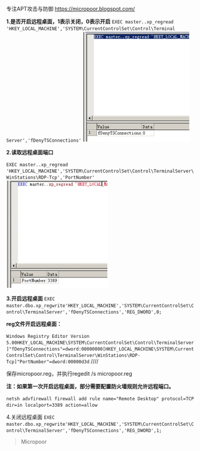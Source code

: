专注APT攻击与防御
https://micropoor.blogspot.com/

**1.是否开启远程桌面，1表示关闭，0表示开启**
`EXEC master..xp_regread 'HKEY_LOCAL_MACHINE','SYSTEM\CurrentControlSet\Control\Terminal Server','fDenyTSConnections'`
![](media/f01ea9712b6f116b14c9b9e75b7d49cd.jpg)

**2.读取远程桌面端口**

`EXEC master..xp_regread 'HKEY_LOCAL_MACHINE','SYSTEM\CurrentControlSet\Control\TerminalServer\WinStations\RDP-Tcp','PortNumber'`
![](media/061010d0371ed380f50bbb96911c6d80.jpg)

**3.开启远程桌面**
`EXEC master.dbo.xp_regwrite'HKEY_LOCAL_MACHINE','SYSTEM\CurrentControlSet\Control\TerminalServer','fDenyTSConnections','REG_DWORD',0;`

**reg文件开启远程桌面：**

`Windows Registry Editor Version 5.00HKEY_LOCAL_MACHINE\SYSTEM\CurrentControlSet\Control\TerminalServer]"fDenyTSConnections"=dword:00000000[HKEY_LOCAL_MACHINE\SYSTEM\CurrentControlSet\Control\TerminalServer\WinStations\RDP-Tcp]"PortNumber"=dword:00000d3d`
////

保存micropoor.reg，并执行regedit /s micropoor.reg

**注：如果第一次开启远程桌面，部分需要配置防火墙规则允许远程端口。**

`netsh advfirewall firewall add rule name="Remote Desktop" protocol=TCP
dir=in localport=3389 action=allow`

4.关闭远程桌面
`EXEC master.dbo.xp_regwrite'HKEY_LOCAL_MACHINE','SYSTEM\CurrentControlSet\Control\TerminalServer','fDenyTSConnections','REG_DWORD',1;`

>   Micropoor
